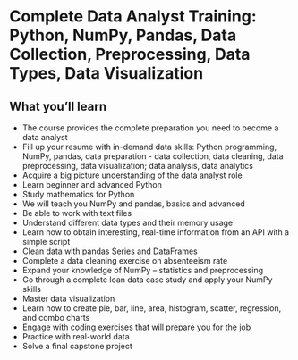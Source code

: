 # Complete Data Analyst Training: Python, NumPy, Pandas, Data Collection, Preprocessing, Data Types, Data Visualization

## What you’ll learn
* The course provides the complete preparation you need to become a data analyst
* Fill up your resume with in-demand data skills: Python programming, NumPy, pandas, data preparation - data collection, data cleaning, data preprocessing, data visualization; data analysis, data analytics
* Acquire a big picture understanding of the data analyst role
* Learn beginner and advanced Python
* Study mathematics for Python
* We will teach you NumPy and pandas, basics and advanced
* Be able to work with text files
* Understand different data types and their memory usage
* Learn how to obtain interesting, real-time information from an API with a simple script
* Clean data with pandas Series and DataFrames
* Complete a data cleaning exercise on absenteeism rate
* Expand your knowledge of NumPy – statistics and preprocessing
* Go through a complete loan data case study and apply your NumPy skills
* Master data visualization
* Learn how to create pie, bar, line, area, histogram, scatter, regression, and combo charts
* Engage with coding exercises that will prepare you for the job
* Practice with real-world data
* Solve a final capstone project
